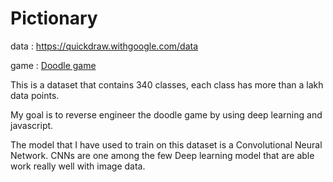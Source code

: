 # Pictionary

data : https://quickdraw.withgoogle.com/data

game : [Doodle game](https://quickdraw.withgoogle.com/)

This is a dataset that contains 340 classes, each class has more than a lakh data points. 

My goal is to reverse engineer the doodle game by using deep learning and javascript.

The model that I have used to train on this dataset is a Convolutional Neural Network. CNNs are one among the few Deep learning model that are able work really well with image data.  
